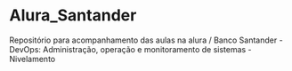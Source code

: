 # Alura_Santander
Repositório para acompanhamento das aulas na alura / Banco Santander - DevOps: Administração, operação e monitoramento de sistemas - Nivelamento
